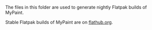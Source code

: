 The files in this folder are used to generate nightly Flatpak builds of MyPaint.

Stable Flatpak builds of MyPaint are on [flathub.org](https://raw.githubusercontent.com/mypaint/mypaint/master/flatpak/mypaint-stable.flatpakref).
